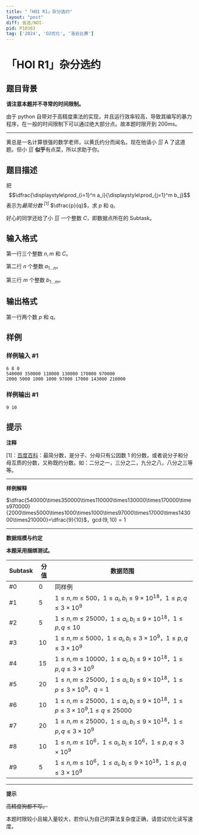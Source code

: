 ```yaml
---
title: "「HOI R1」杂分选约"
layout: "post"
diff: 省选/NOI-
pid: P10383
tag: ['2024', 'O2优化', '洛谷比赛']
---
```

# 「HOI R1」杂分选约
## 题目背景

**请注意本题并不寻常的时间限制。**

由于 python 自带对于高精度乘法的实现，并且运行效率较高，导致其编写的暴力程序，在一般的时间限制下可以通过绝大部分点。故本题时限开到 $200\text{ms}$。
***

黄总是一名计算很强的数学老师，以黄氏约分而闻名。现在他请小 $\iiint$ A 了这道题。但小 $\iiint$ **似乎**有点菜，所以求助于你。
## 题目描述

把
$$\dfrac{\displaystyle\prod_{i=1}^n
a_i}{\displaystyle\prod_{j=1}^m b_j}$$
表示为*最简分数 $^{[1]}$* $\dfrac{p}{q}$，求 $p$ 和 $q$。

好心的同学还给了小 $\iiint$ 一个整数 $C$，即数据点所在的 Subtask。
## 输入格式

第一行三个整数 $n,m$ 和 $C$。

第二行 $n$ 个整数 $a_{1\dots n}$。

第三行 $m$ 个整数 $b_{1\dots m}$。
## 输出格式

第一行两个数 $p$ 和 $q$。
## 样例

### 样例输入 #1
```
6 8 0
540000 350000 110000 130000 170000 970000
2000 5000 1000 1000 97000 17000 143000 210000
```
### 样例输出 #1
```
9 10
```
## 提示

**注释**

$[1]$：[百度百科](https://baike.baidu.com/item/%E6%9C%80%E7%AE%80%E5%88%86%E6%95%B0/2821376?fr=ge_ala)：最简分数，是分子、分母只有公因数 $1$ 的分数，或者说分子和分母互质的分数，又称既约分数。如：二分之一，三分之二，九分之八，八分之三等等。
***
**样例解释**

$\dfrac{540000\times350000\times110000\times130000\times170000\times970000}{2000\times5000\times1000\times1000\times97000\times17000\times143000\times210000}=\dfrac{9}{10}$，$\gcd(9,10)=1$
***
**数据规模与约定**

**本题采用捆绑测试。**

|Subtask|分值|数据范围|
|-|-|-|
|#0|0|同样例|
|#1|$5$|$1\le n,m\le500$，$1\le a_i,b_i\le9\times10^{18}$，$1\le p,q\le3\times10^9$|
|#2|$5$|$1\le n,m\le25000$，$1\le a_i,b_i\le9\times10^{18}$，$1\le p,q\le10$|
|#3|$10$|$1\le n,m\le5000$，$1\le a_i,b_i\le3\times10^9$，$1\le p,q\le3\times10^9$|
|#4|$15$|$1\le n,m\le10000$，$1\le a_i,b_i\le9\times10^{18}$，$1\le p,q\le3\times10^9$|
|#5|$20$|$1\le n,m\le25000$，$1\le a_i,b_i\le9\times10^{18}$，$1\le p\le3\times10^9$，$q=1$|
|#6|$10$|$1\le n,m\le25000$，$1\le a_i,b_i\le9\times10^{18}$，$1\le p\le3\times10^9$,$1\le q \le25000$|
|#7|$20$|$1\le n,m\le25000$，$1\le a_i,b_i\le9\times10^{18}$，$1\le p,q\le3\times10^9$|
|#8|$10$|$1\le n,m\le10^6$，$1\le a_i,b_i\le10^6$，$1\le p,q\le3\times10^9$|
|#9|$5$|$1\le n,m\le10^6$，$1\le a_i,b_i\le9\times10^{18}$，$1\le p,q\le3\times10^9$|
***
**提示**

~~高精度狗都不写。~~

本题时限较小且输入量较大，若你认为自己的算法复杂度正确，请尝试优化读写速度。

